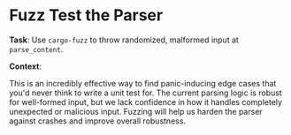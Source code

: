 # Fuzz Test the Parser

**Task**: Use `cargo-fuzz` to throw randomized, malformed input at `parse_content`.

**Context**:

This is an incredibly effective way to find panic-inducing edge cases that you'd never think to write a unit test for. The current parsing logic is robust for well-formed input, but we lack confidence in how it handles completely unexpected or malicious input. Fuzzing will help us harden the parser against crashes and improve overall robustness.
